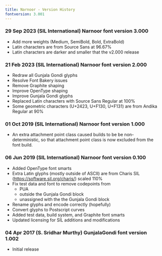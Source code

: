 ```yaml
---
title: Narnoor - Version History
fontversion: 3.001
---
```


### 29 Sep 2023 (SIL International) Narnoor font version 3.000
- Add more weights (Medium, SemiBold, Bold, ExtraBold)
- Latin characters are from Source Sans at 96.67%
- Latin characters are darker and smaller that the v2.000 release

### 21 Feb 2023 (SIL International) Narnoor font version 2.000
- Redraw all Gunjala Gondi glyphs
- Resolve Font Bakery issues
- Remove Graphite shaping
- Improve OpenType shaping
- Improve Gunjala Gondi glyphs
- Replaced Latin characters with Source Sans Regular at 100%
- Some geometric characters (U+2423, U+F130, U+F131) are from Andika Regular at 90%

### 01 Oct 2019 (SIL International) Narnoor font version 1.000
- An extra attachment point class caused builds to be be non-deterministic,
  so that attachment point class is now excluded from the font build.

### 06 Jun 2019 (SIL International) Narnoor font version 0.100
- Added OpenType font smarts
- Extra Latin glyphs (mostly outside of ASCII) are from
  Charis SIL (https://software.sil.org/charis/) scaled 110%
- Fix test data and font to remove codepoints from
  - PUA
  - outside the Gunjala Gondi block
  - unassigned with the the Gunjala Gondi block
- Rename glyphs and encode correctly (hopefully)
- Convert glyphs to Postscript curves
- Added test data, build system, and Graphite font smarts
- Updated licensing for SIL additions and modifications

### 04 Apr 2017 (S. Sridhar Murthy) GunjalaGondi font version 1.002
- Initial release

